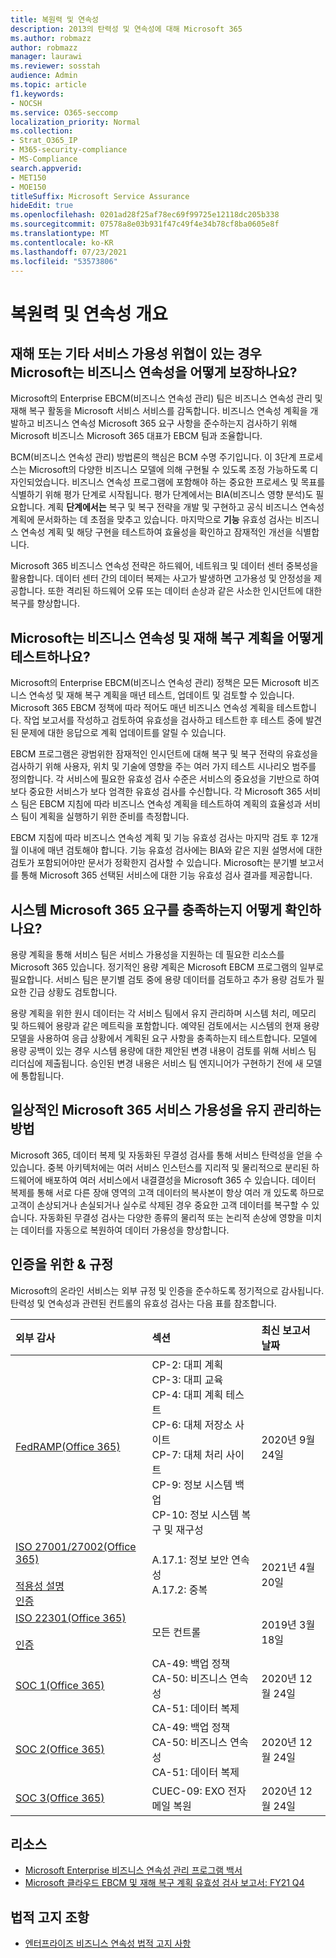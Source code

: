 ```yaml
---
title: 복원력 및 연속성
description: 2013의 탄력성 및 연속성에 대해 Microsoft 365
ms.author: robmazz
author: robmazz
manager: laurawi
ms.reviewer: sosstah
audience: Admin
ms.topic: article
f1.keywords:
- NOCSH
ms.service: O365-seccomp
localization_priority: Normal
ms.collection:
- Strat_O365_IP
- M365-security-compliance
- MS-Compliance
search.appverid:
- MET150
- MOE150
titleSuffix: Microsoft Service Assurance
hideEdit: true
ms.openlocfilehash: 0201ad28f25af78ec69f99725e12118dc205b338
ms.sourcegitcommit: 07578a8e03b931f47c49f4e34b78cf8ba0605e8f
ms.translationtype: MT
ms.contentlocale: ko-KR
ms.lasthandoff: 07/23/2021
ms.locfileid: "53573806"
---
```

# <a name="resiliency-and-continuity-overview"></a>복원력 및 연속성 개요

## <a name="how-does-microsoft-ensure-business-continuity-in-the-case-of-a-disaster-or-other-threat-to-service-availability"></a>재해 또는 기타 서비스 가용성 위협이 있는 경우 Microsoft는 비즈니스 연속성을 어떻게 보장하나요?

Microsoft의 Enterprise EBCM(비즈니스 연속성 관리) 팀은 비즈니스 연속성 관리 및 재해 복구 활동을 Microsoft 서비스 서비스를 감독합니다. 비즈니스 연속성 계획을 개발하고 비즈니스 연속성 Microsoft 365 요구 사항을 준수하는지 검사하기 위해 Microsoft 비즈니스 Microsoft 365 대표가 EBCM 팀과 조율합니다.

BCM(비즈니스 연속성 관리) 방법론의 핵심은 BCM 수명 주기입니다. 이 3단계 프로세스는 Microsoft의 다양한 비즈니스 모델에 의해 구현될 수 있도록 조정 가능하도록 디자인되었습니다. 비즈니스 연속성  프로그램에 포함해야 하는 중요한 프로세스 및 목표를 식별하기 위해 평가 단계로 시작됩니다. 평가 단계에서는 BIA(비즈니스 영향 분석)도 필요합니다. 계획 **단계에서는** 복구 및 복구 전략을 개발 및 구현하고 공식 비즈니스 연속성 계획에 문서화하는 데 초점을 맞추고 있습니다. 마지막으로 **기능** 유효성 검사는 비즈니스 연속성 계획 및 해당 구현을 테스트하여 효율성을 확인하고 잠재적인 개선을 식별합니다.

Microsoft 365 비즈니스 연속성 전략은 하드웨어, 네트워크 및 데이터 센터 중복성을 활용합니다. 데이터 센터 간의 데이터 복제는 사고가 발생하면 고가용성 및 안정성을 제공합니다. 또한 격리된 하드웨어 오류 또는 데이터 손상과 같은 사소한 인시던트에 대한 복구를 향상합니다.

## <a name="how-does-microsoft-test-business-continuity-and-disaster-recovery-plans"></a>Microsoft는 비즈니스 연속성 및 재해 복구 계획을 어떻게 테스트하나요?

Microsoft의 Enterprise EBCM(비즈니스 연속성 관리) 정책은 모든 Microsoft 비즈니스 연속성 및 재해 복구 계획을 매년 테스트, 업데이트 및 검토할 수 있습니다. Microsoft 365 EBCM 정책에 따라 적어도 매년 비즈니스 연속성 계획을 테스트합니다. 작업 보고서를 작성하고 검토하여 유효성을 검사하고 테스트한 후 테스트 중에 발견된 문제에 대한 응답으로 계획 업데이트를 알릴 수 있습니다.

EBCM 프로그램은 광범위한 잠재적인 인시던트에 대해 복구 및 복구 전략의 유효성을 검사하기 위해 사용자, 위치 및 기술에 영향을 주는 여러 가지 테스트 시나리오 범주를 정의합니다. 각 서비스에 필요한 유효성 검사 수준은 서비스의 중요성을 기반으로 하여 보다 중요한 서비스가 보다 엄격한 유효성 검사를 수신합니다. 각 Microsoft 365 서비스 팀은 EBCM 지침에 따라 비즈니스 연속성 계획을 테스트하여 계획의 효율성과 서비스 팀이 계획을 실행하기 위한 준비를 측정합니다.

EBCM 지침에 따라 비즈니스 연속성 계획 및 기능 유효성 검사는 마지막 검토 후 12개월 이내에 매년 검토해야 합니다. 기능 유효성 검사에는 BIA와 같은 지원 설명서에 대한 검토가 포함되어야만 문서가 정확한지 검사할 수 있습니다. Microsoft는 분기별 보고서를 통해 Microsoft 365 선택된 서비스에 대한 기능 유효성 검사 결과를 제공합니다.

## <a name="how-does-microsoft-365-ensure-system-capacity-meets-demand"></a>시스템 Microsoft 365 요구를 충족하는지 어떻게 확인하나요?

용량 계획을 통해 서비스 팀은 서비스 가용성을 지원하는 데 필요한 리소스를 Microsoft 365 있습니다. 정기적인 용량 계획은 Microsoft EBCM 프로그램의 일부로 필요합니다. 서비스 팀은 분기별 검토 중에 용량 데이터를 검토하고 추가 용량 검토가 필요한 긴급 상황도 검토합니다.

용량 계획을 위한 원시 데이터는 각 서비스 팀에서 유지 관리하며 시스템 처리, 메모리 및 하드웨어 용량과 같은 메트릭을 포함합니다. 예약된 검토에서는 시스템의 현재 용량 모델을 사용하여 응급 상황에서 계획된 요구 사항을 충족하는지 테스트합니다. 모델에 용량 공백이 있는 경우 시스템 용량에 대한 제안된 변경 내용이 검토를 위해 서비스 팀 리더십에 제출됩니다. 승인된 변경 내용은 서비스 팀 엔지니어가 구현하기 전에 새 모델에 통합됩니다.

## <a name="how-does-microsoft-365-maintain-service-availability-during-routine-system-failures"></a>일상적인 Microsoft 365 서비스 가용성을 유지 관리하는 방법

Microsoft 365, 데이터 복제 및 자동화된 무결성 검사를 통해 서비스 탄력성을 얻을 수 있습니다. 중복 아키텍처에는 여러 서비스 인스턴스를 지리적 및 물리적으로 분리된 하드웨어에 배포하여 여러 서비스에서 내결결성을 Microsoft 365 수 있습니다. 데이터 복제를 통해 서로 다른 장애 영역의 고객 데이터의 복사본이 항상 여러 개 있도록 하므로 고객이 손상되거나 손실되거나 실수로 삭제된 경우 중요한 고객 데이터를 복구할 수 있습니다. 자동화된 무결성 검사는 다양한 종류의 물리적 또는 논리적 손상에 영향을 미치는 데이터를 자동으로 복원하여 데이터 가용성을 향상합니다.

## <a name="related-external-regulations--certifications"></a>인증을 위한 & 규정

Microsoft의 온라인 서비스는 외부 규정 및 인증을 준수하도록 정기적으로 감사됩니다. 탄력성 및 연속성과 관련된 컨트롤의 유효성 검사는 다음 표를 참조합니다.

| **외부 감사** | **섹션** | **최신 보고서 날짜** |
|:--------------------|:------------|:-----------------------|
| [FedRAMP(Office 365)](https://compliance.microsoft.com/compliancemanager) | CP-2: 대피 계획 <br> CP-3: 대피 교육 <br> CP-4: 대피 계획 테스트 <br> CP-6: 대체 저장소 사이트 <br> CP-7: 대체 처리 사이트 <br> CP-9: 정보 시스템 백업 <br> CP-10: 정보 시스템 복구 및 재구성 | 2020년 9월 24일 |
| [ISO 27001/27002(Office 365)](https://servicetrust.microsoft.com/ViewPage/MSComplianceGuideV3?command=Download&downloadType=Document&downloadId=8d625374-4f2d-49f8-9d37-a4281ba98222&tab=7027ead0-3d6b-11e9-b9e1-290b1eb4cdeb&docTab=7027ead0-3d6b-11e9-b9e1-290b1eb4cdeb_ISO_Reports) <br><br> [적용성 설명](https://servicetrust.microsoft.com/ViewPage/MSComplianceGuideV3?command=Download&downloadType=Document&downloadId=c0df4ce8-c77e-4183-84eb-c8688470d8b1&tab=7027ead0-3d6b-11e9-b9e1-290b1eb4cdeb&docTab=7027ead0-3d6b-11e9-b9e1-290b1eb4cdeb_ISO_Reports) <br> [인증](https://servicetrust.microsoft.com/ViewPage/MSComplianceGuideV3?command=Download&downloadType=Document&downloadId=1e84a14a-2468-45ac-9412-5e53250d57ec&tab=7027ead0-3d6b-11e9-b9e1-290b1eb4cdeb&docTab=7027ead0-3d6b-11e9-b9e1-290b1eb4cdeb_ISO_Reports) | A.17.1: 정보 보안 연속성 <br> A.17.2: 중복 | 2021년 4월 20일 |
| [ISO 22301(Office 365)](https://servicetrust.microsoft.com/ViewPage/MSComplianceGuideV3?command=Download&downloadType=Document&downloadId=13951eb3-6339-4629-b80d-dd0d43812fe7&tab=7027ead0-3d6b-11e9-b9e1-290b1eb4cdeb&docTab=7027ead0-3d6b-11e9-b9e1-290b1eb4cdeb_ISO_Reports) <br><br> [인증](https://servicetrust.microsoft.com/ViewPage/MSComplianceGuideV3?command=Download&downloadType=Document&downloadId=2bb29cc0-53e7-4a53-a9de-871316e1b80c&tab=7027ead0-3d6b-11e9-b9e1-290b1eb4cdeb&docTab=7027ead0-3d6b-11e9-b9e1-290b1eb4cdeb_ISO_Reports) | 모든 컨트롤 | 2019년 3월 18일 |
| [SOC 1(Office 365)](https://servicetrust.microsoft.com/ViewPage/MSComplianceGuideV3?command=Download&downloadType=Document&downloadId=90df3f9c-3aaf-4dbf-99d0-ca9f2991721b&tab=7027ead0-3d6b-11e9-b9e1-290b1eb4cdeb&docTab=7027ead0-3d6b-11e9-b9e1-290b1eb4cdeb_SOC_%2F_SSAE_16_Reports) | CA-49: 백업 정책 <br> CA-50: 비즈니스 연속성 <br> CA-51: 데이터 복제 | 2020년 12월 24일 |
| [SOC 2(Office 365)](https://servicetrust.microsoft.com/ViewPage/MSComplianceGuideV3?command=Download&downloadType=Document&downloadId=a73c1738-7892-42b7-acd3-87b6371c53f6&tab=7027ead0-3d6b-11e9-b9e1-290b1eb4cdeb&docTab=7027ead0-3d6b-11e9-b9e1-290b1eb4cdeb_SOC_%2F_SSAE_16_Reports) | CA-49: 백업 정책 <br> CA-50: 비즈니스 연속성 <br> CA-51: 데이터 복제 | 2020년 12월 24일 |
| [SOC 3(Office 365)](https://servicetrust.microsoft.com/ViewPage/MSComplianceGuideV3?command=Download&downloadType=Document&downloadId=274054e5-4968-48d2-bf94-9a8eda5d7a93&tab=7027ead0-3d6b-11e9-b9e1-290b1eb4cdeb&docTab=7027ead0-3d6b-11e9-b9e1-290b1eb4cdeb_SOC_%2F_SSAE_16_Reports) | CUEC-09: EXO 전자 메일 복원 | 2020년 12월 24일 |

## <a name="resources"></a>리소스

- [Microsoft Enterprise 비즈니스 연속성 관리 프로그램 백서](https://servicetrust.microsoft.com/ViewPage/TrustDocumentsV3?command=Download&downloadType=Document&downloadId=64f922a6-d624-40dd-a8ae-6f996b5186f3&tab=7f51cb60-3d6c-11e9-b2af-7bb9f5d2d913&docTab=7f) 
- [Microsoft 클라우드 EBCM 및 재해 복구 계획 유효성 검사 보고서: FY21 Q4](https://servicetrust.microsoft.com/ViewPage/TrustDocumentsV3?command=Download&downloadType=Document&downloadId=83dc940a-2078-4e14-8b7d-07128e5b453d&tab=7f51cb60-3d6c-11e9-b2af-7bb9f5d2d913&docTab=7f51cb60-3d6c-11e9-b2af-7bb9f5d2d913_FAQ_and_White_Papers)

## <a name="legal-disclaimer"></a>법적 고지 조항

- [엔터프라이즈 비즈니스 연속성 법적 고지 사항](assurance-ebcm-legal-disclaimer.md)